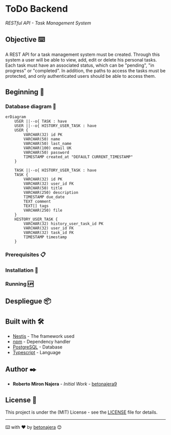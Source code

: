 # ToDo Backend

_RESTful API - Task Management System_

## Objective ⌨️

A REST API for a task management system must be created. Through this system a user will be able to view, add, edit or delete his personal tasks. Each task must have an associated status, which can be "pending", "in progress" or "completed". In addition, the paths to access the tasks must be protected, and only authenticated users should be able to access them.

## Beginning 🚀

### Database diagram 💾

```mermaid
erDiagram
    USER ||--o{ TASK : have
    USER ||--o{ HISTORY_USER_TASK : have
    USER {
        VARCHAR(32) id PK
        VARCHAR(50) name
        VARCHAR(50) last_name
        VARCHAR(100) email UK
        VARCHAR(50) password
        TIMESTAMP created_at "DEFAULT CURRENT_TIMESTAMP"
    }

    TASK ||--o{ HISTORY_USER_TASK : have
    TASK {
        VARCHAR(32) id PK
        VARCHAR(32) user_id FK
        VARCHAR(50) title
        VARCHAR(250) description
        TIMESTAMP due_date
        TEXT comment
        TEXT[] tags
        VARCHAR(250) file
    }
    HISTORY_USER_TASK {
        VARCHAR(32) history_user_task_id PK
        VARCHAR(32) user_id FK
        VARCHAR(32) task_id FK
        TIMESTAMP timestamp
    }
```

### Prerequisites 📋

### Installation 🔧

### Running 🆙

## Despliegue 📦

## Built with 🛠️

- [Nestjs](https://nestjs.com/) - The framework used
- [npm](https://www.npmjs.com/) - Dependency handler
- [PostgreSQL](https://www.postgresql.org/) - Database
- [Typescript](https://www.typescriptlang.org/) - Language

## Author ✒️

- **Roberto Miron Najera** - _Initial Work_ - [betonajera9](https://github.com/villanuevand)

## License 📄

This project is under the (MIT) License - see the [LICENSE](LICENSE) file for details.

---

⌨️ with ❤️ by [betonajera](https://github.com/BetoNajera9) 😊
